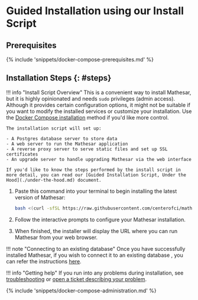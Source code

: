 # Guided Installation using our Install Script

## Prerequisites

{% include 'snippets/docker-compose-prerequisites.md' %}

## Installation Steps {: #steps}

!!! info "Install Script Overview"
    This is a convenient way to install Mathesar, but it is highly opinionated and needs `sudo` privileges (admin access). Although it provides certain configuration options, it might not be suitable if you want to modify the installed services or customize your installation. Use the [Docker Compose installation](../docker-compose/index.md) method if you'd like more control.
    
    The installation script will set up:

    - A Postgres database server to store data
    - A web server to run the Mathesar application
    - A reverse proxy server to serve static files and set up SSL certificates
    - An upgrade server to handle upgrading Mathesar via the web interface

    If you'd like to know the steps performed by the install script in more detail, you can read our [Guided Installation Script, Under the Hood](./under-the-hood.md) document.

1. Paste this command into your terminal to begin installing the latest version of Mathesar:

    ```sh
    bash <(curl -sfSL https://raw.githubusercontent.com/centerofci/mathesar/{{mathesar_version}}/install.sh)
    ```

1. Follow the interactive prompts to configure your Mathesar installation.

1. When finished, the installer will display the URL where you can run Mathesar from your web browser.

!!! note "Connecting to an existing database"
    Once you have successfully installed Mathesar, if you wish to connect it to an existing database , you can refer the instructions [here](../../configuration/connect-to-existing-db.md).

!!! info "Getting help"
    If you run into any problems during installation, see [troubleshooting](./troubleshooting.md) or [open a ticket describing your problem](https://github.com/centerofci/mathesar/issues/new/choose).

{% include 'snippets/docker-compose-administration.md' %}

